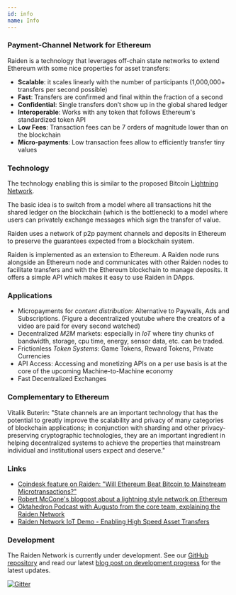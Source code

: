```yaml
---
id: info
name: Info
---
```

### **Payment-Channel Network for Ethereum**

Raiden is a technology that leverages off-chain state networks to extend Ethereum with some nice properties for asset transfers:

* **Scalable**: it scales linearly with the number of participants (1,000,000+ transfers per second possible)
* **Fast**: Transfers are confirmed and final within the fraction of a second
* **Confidential**: Single transfers don’t show up in the global shared ledger
* **Interoperable**: Works with any token that follows Ethereum's standardized token API
* **Low Fees**: Transaction fees can be 7 orders of magnitude lower than on the blockchain
* **Micro-payments**: Low transaction fees allow to efficiently transfer tiny values

### **Technology**

The technology enabling this is similar to the proposed Bitcoin [Lightning Network](https://lightning.network/). 

The basic idea is to switch from a model where all transactions hit the shared ledger on the blockchain (which is the bottleneck) to a model where users can privately exchange messages which sign the transfer of value. 

Raiden uses a network of p2p payment channels and deposits in Ethereum to preserve the guarantees expected from a blockchain system.

Raiden is implemented as an extension to Ethereum. A Raiden node runs alongside an Ethereum node and communicates with other Raiden nodes to facilitate transfers and with the Ethereum blockchain to manage deposits. It offers a simple API which makes it easy to use Raiden in DApps. 

### **Applications**

* Micropayments for *content distribution*: Alternative to Paywalls, Ads and  Subscriptions. (Figure a decentralized youtube where the creators of a video are paid for every second watched)
* Decentralized *M2M* markets: especially in *IoT* where tiny chunks of bandwidth, storage, cpu time, energy, sensor data, etc. can be traded.
* Frictionless *Token Systems*: Game Tokens, Reward Tokens, Private Currencies 
* API Access: Accessing and monetizing APIs on a per use basis is at the core of the upcoming Machine-to-Machine economy
* Fast Decentralized Exchanges

### **Complementary to Ethereum**

Vitalik Buterin: "State channels are an important technology that has the potential to greatly improve the scalability and privacy of many categories of blockchain applications; in conjunction with sharding and other privacy-preserving cryptographic technologies, they are an important ingredient in helping decentralized systems to achieve the properties that mainstream individual and institutional users expect and deserve." 


### **Links**

* [Coindesk feature on Raiden: "Will Ethereum Beat Bitcoin to Mainstream Microtransactions?"](http://www.coindesk.com/ethereum-bitcoin-mainstream-microtransactions/)
* [Robert McCone's blogpost about a lightning style network on Ethereum](http://www.arcturnus.com/ethereum-lightning-network-and-beyond/)
* [Oktahedron Podcast with Augusto from the core team, explaining the Raiden Network](https://oktahedron.diskordia.org/?podcast=oh007-raiden)
* [Raiden Network IoT Demo - Enabling High Speed Asset Transfers](https://www.youtube.com/watch?v=t6-rf68taTs)


### **Development**

The Raiden Network is currently under development. See our [GitHub repository](https://github.com/raiden-network/raiden) and read our latest [blog post on development progress](https://medium.com/@brainbot/update-from-the-raiden-team-on-development-process-announcement-of-raidex-6c94b4edcf73#.2iov6x6s5) for the latest updates.


[![Gitter](https://img.shields.io/gitter/room/nwjs/nw.js.svg?maxAge=2592000?style=flat-square)](https://gitter.im/raiden-network/raiden)

